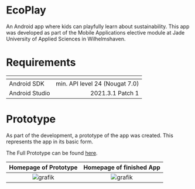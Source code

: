# EcoPlay
An Android app where kids can playfully learn about sustainability. This app was developed as part of the Mobile Applications elective module at Jade University of Applied Sciences in Wilhelmshaven.

# Requirements
| <!-- -->        | <!-- -->                            |
| ---             | ---:                                |
| Android SDK     | min. API level 24 (Nougat 7.0)      |
| Android Studio  | 2021.3.1 Patch 1                    |


# Prototype
As part of the development, a prototype of the app was created. This represents the app in its basic form.

The Full Prototype can be found [here](https://github.com/nic-schi/EcoPlay/files/9996537/Prototyp-final.pdf).

Homepage of Prototype      |  Homepage of finished App
:-------------------------:|:-------------------------:
![grafik](https://user-images.githubusercontent.com/43421445/201506737-d02c857f-690f-4191-a74c-6583ba1ed0ad.png)  | ![grafik](https://user-images.githubusercontent.com/43421445/204807409-7f4d20ff-9597-4106-bbc6-64ace68f5a78.png)


